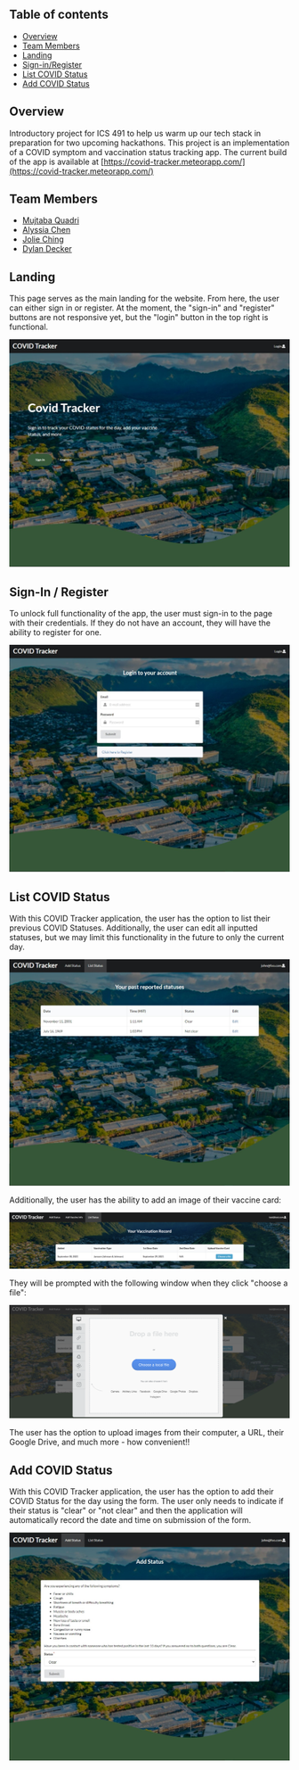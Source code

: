 <!-- Covid Tracker -->

## Table of contents

* [Overview](#overview)
* [Team Members](#team-members)
* [Landing](#landing)
* [Sign-in/Register](#sign-in--register)
* [List COVID Status](#list-covid-status)
* [Add COVID Status](#add-covid-status)

## Overview

Introductory project for ICS 491 to help us warm up our tech stack in preparation for two upcoming hackathons. This project is an implementation of a COVID symptom and vaccination status tracking app. The current build of the app is available at [https://covid-tracker.meteorapp.com/](https://covid-tracker.meteorapp.com/)

## Team Members

* [Mujtaba Quadri](https://github.com/mujtaba-a-quadri)
* [Alyssia Chen](https://github.com/alyssia-chen)
* [Jolie Ching](https://github.com/jolieching)
* [Dylan Decker](https://github.com/dylandecker)

## Landing

This page serves as the main landing for the website.
From here, the user can either sign in or register. At the moment, the "sign-in" and "register" buttons are not responsive yet, but the "login" button in the top right is functional.

<img src="./images/Landing.jpg"/>

## Sign-In / Register

To unlock full functionality of the app, the user must sign-in to the page with their credentials.
If they do not have an account, they will have the ability to register for one.

<img src="./images/Login.jpg"/>

## List COVID Status

With this COVID Tracker application, the user has the option to list their previous COVID Statuses. Additionally, the user can edit all inputted statuses, but we may limit this functionality in the future to only the current day. 

<img src="./images/List_Status.jpg"/>

Additionally, the user has the ability to add an image of their vaccine card:

<img src="./images/List_Status_V2.png"/>

They will be prompted with the following window when they click "choose a file":

<img src="./images/Upload_Image.png"/>

The user has the option to upload images from their computer, a URL, their Google Drive, and much more - how convenient!!

## Add COVID Status

With this COVID Tracker application, the user has the option to add their COVID Status for the day using the form. The user only needs to indicate if their status is "clear" or "not clear" and then the application will automatically record the date and time on submission of the form.

<img src="./images/Add_Status.jpg"/>

